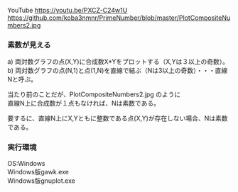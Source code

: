 YouTube
https://youtu.be/PXCZ-C24w1U
https://github.com/koba3nmnr/PrimeNumber/blob/master/PlotCompositeNumbers2.jpg

### 素数が見える  
a) 両対数グラフの点(X,Y)に合成数X*Yをプロットする（X,Yは３以上の奇数）。  
b) 両対数グラフの点(N,1)と点(1,N)を直線で結ぶ（Nは3以上の奇数）・・・直線Nと呼ぶ。  

当たり前のことだが、PlotCompositeNumbers2.jpg のように  
直線N上に合成数が１点もなければ、Nは素数である。  

要するに、直線N上にX,Yともに整数である点(X,Y)が存在しない場合、Nは素数である。  

### 実行環境  
OS:Windows  
Windows版gawk.exe  
Windows版gnuplot.exe  
